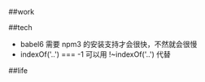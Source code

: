 ##work


##tech

* babel6 需要 npm3 的安装支持才会很快，不然就会很慢			
* indexOf('..') === -1 可以用 !~indexOf('..') 代替

##life
